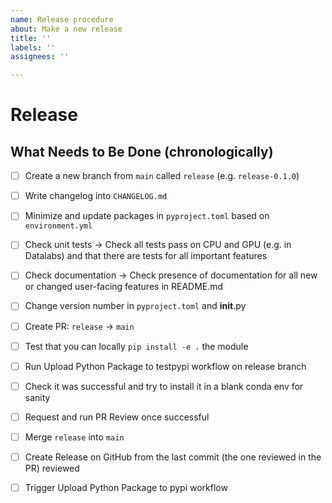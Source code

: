```yaml
---
name: Release procedure
about: Make a new release
title: ''
labels: ''
assignees: ''

---
```

# Release
 
## What Needs to Be Done (chronologically)

- [ ] Create a new branch from `main` called `release` (e.g. `release-0.1.0`)
- [ ] Write changelog into `CHANGELOG.md`
- [ ] Minimize and update packages in `pyproject.toml` based on `environment.yml`
- [ ] Check unit tests -> Check all tests pass on CPU and GPU (e.g. in Datalabs) and that there are tests for all important features
- [ ] Check documentation -> Check presence of documentation for all new or changed user-facing features in README.md
- [ ] Change version number in `pyproject.toml` and __init__.py
- [ ] Create PR: `release` → `main`
- [ ] Test that you can locally `pip install -e .` the module
- [ ] Run Upload Python Package to testpypi workflow on release branch
- [ ] Check it was successful and try to install it in a blank conda env for sanity
- [ ] Request and run PR Review once successful 
- [ ] Merge `release` into `main`
- [ ] Create Release on GitHub from the last commit (the one reviewed in the PR) reviewed
- [ ] Trigger Upload Python Package to pypi workflow
 